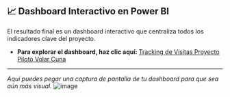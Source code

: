 ## 📈 Dashboard Interactivo en Power BI

El resultado final es un dashboard interactivo que centraliza todos los indicadores clave del proyecto.

* **Para explorar el dashboard, haz clic aquí:** [Tracking de Visitas Proyecto Piloto Volar Cuna](https://app.powerbi.com/view?r=eyJrIjoiNDIzMDA4MDgtODk1ZS00MjZjLWIxZGItY2FhYTA2YWIyZjJmIiwidCI6IjNlMDI4OWMyLWUzNTEtNGM3OS05OThiLTgxNjdjODNhMDZkMyIsImMiOjR9)

---
_Aquí puedes pegar una captura de pantalla de tu dashboard para que sea aún más visual._
![image](https://github.com/user-attachments/assets/c2e0818d-ee02-4ac6-9bca-96b9529a0fa3)

